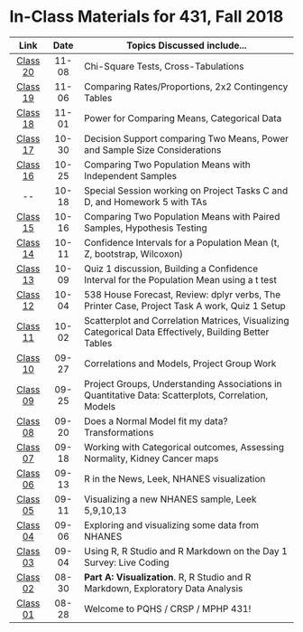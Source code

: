 # In-Class Materials for 431, Fall 2018

Link | Date | Topics Discussed include...
:----------: | :----------: | ------------------------------------------------------------------------------
[Class 20](https://github.com/THOMASELOVE/431-2018/tree/master/slides/class20) | 11-08 | Chi-Square Tests, Cross-Tabulations
[Class 19](https://github.com/THOMASELOVE/431-2018/tree/master/slides/class19) | 11-06 | Comparing Rates/Proportions, 2x2 Contingency Tables
[Class 18](https://github.com/THOMASELOVE/431-2018/tree/master/slides/class18) | 11-01 | Power for Comparing Means, Categorical Data
[Class 17](https://github.com/THOMASELOVE/431-2018/tree/master/slides/class17) | 10-30 | Decision Support comparing Two Means, Power and Sample Size Considerations
[Class 16](https://github.com/THOMASELOVE/431-2018/tree/master/slides/class16) | 10-25 | Comparing Two Population Means with Independent Samples
-- | 10-18 | Special Session working on Project Tasks C and D, and Homework 5 with TAs
[Class 15](https://github.com/THOMASELOVE/431-2018/tree/master/slides/class15) | 10-16 | Comparing Two Population Means with Paired  Samples, Hypothesis Testing
[Class 14](https://github.com/THOMASELOVE/431-2018/tree/master/slides/class14) | 10-11 | Confidence Intervals for a Population Mean (t, Z, bootstrap, Wilcoxon)
[Class 13](https://github.com/THOMASELOVE/431-2018/tree/master/slides/class13) | 10-09 | Quiz 1 discussion, Building a Confidence Interval for the Population Mean using a t test
[Class 12](https://github.com/THOMASELOVE/431-2018/tree/master/slides/class12) | 10-04 | 538 House Forecast, Review: dplyr verbs, The Printer Case, Project Task A work, Quiz 1 Setup
[Class 11](https://github.com/THOMASELOVE/431-2018/tree/master/slides/class11) | 10-02 | Scatterplot and Correlation Matrices, Visualizing Categorical Data Effectively, Building Better Tables
[Class 10](https://github.com/THOMASELOVE/431-2018/tree/master/slides/class10) | 09-27 | Correlations and Models, Project Group Work
[Class 09](https://github.com/THOMASELOVE/431-2018/tree/master/slides/class09) | 09-25 | Project Groups, Understanding Associations in Quantitative Data: Scatterplots, Correlation, Models
[Class 08](https://github.com/THOMASELOVE/431-2018/tree/master/slides/class08) | 09-20 | Does a Normal Model fit my data? Transformations
[Class 07](https://github.com/THOMASELOVE/431-2018/tree/master/slides/class07) | 09-18 | Working with Categorical outcomes, Assessing Normality, Kidney Cancer maps
[Class 06](https://github.com/THOMASELOVE/431-2018/tree/master/slides/class06) | 09-13 | R in the News, Leek, NHANES visualization
[Class 05](https://github.com/THOMASELOVE/431-2018/tree/master/slides/class05) | 09-11 | Visualizing a new NHANES sample, Leek 5,9,10,13
[Class 04](https://github.com/THOMASELOVE/431-2018/tree/master/slides/class04) | 09-06 | Exploring and visualizing some data from NHANES
[Class 03](https://github.com/THOMASELOVE/431-2018/tree/master/slides/class03) | 09-04 | Using R, R Studio and R Markdown on the Day 1 Survey: Live Coding
[Class 02](https://github.com/THOMASELOVE/431-2018/tree/master/slides/class02) | 08-30 | **Part A: Visualization**. R, R Studio and R Markdown, Exploratory Data Analysis
[Class 01](https://github.com/THOMASELOVE/431-2018/tree/master/slides/class01) | 08-28 | Welcome to PQHS / CRSP / MPHP 431!


